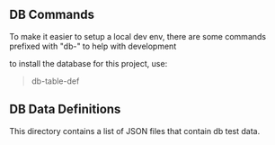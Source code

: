 ## DB Commands

To make it easier to setup a local dev env, there are some commands prefixed with "db-" to help with development

to install the database for this project, use:

> db-table-def

## DB Data Definitions

This directory contains a list of JSON files that contain db test data.
